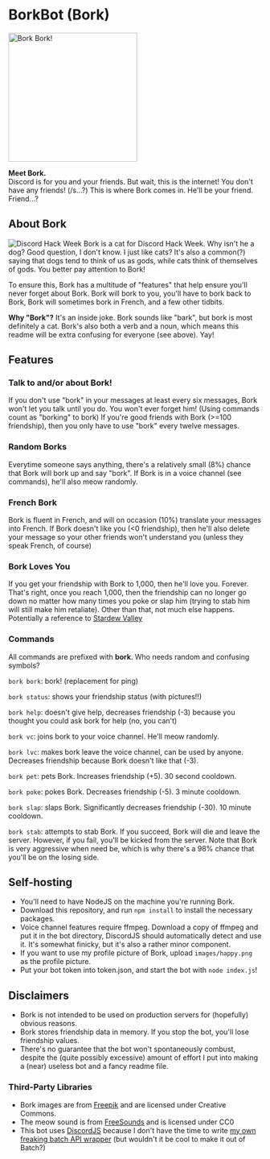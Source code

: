 # BorkBot (Bork)
<img src='https://ryan778.github.io/images/bork.png' alt='Bork Bork!' width=256px/>
<br/>

**Meet Bork.**
<br/>
Discord is for you and your friends. But wait, this is the internet! You don't have any friends! (/s...?)
This is where Bork comes in. He'll be your friend. Friend...?

## About Bork
![Discord Hack Week](https://cdn-images-1.medium.com/max/2560/1*lh6NS8hx0pu5mlZeSqnu5w.jpeg)
Bork is a cat for Discord Hack Week. Why isn't he a dog? Good question, I don't know. I just like cats?
It's also a common(?) saying that dogs tend to think of us as gods, while cats think of themselves of gods. You better pay attention to Bork!

To ensure this, Bork has a multitude of "features" that help ensure you'll never forget about Bork. Bork will bork to you, you'll have to bork back to Bork, Bork will sometimes bork in French, and a few other tidbits.

**Why "Bork"?**
It's an inside joke. Bork sounds like "bark", but bork is most definitely a cat. 
Bork's also both a verb and a noun, which means this readme will be extra confusing for everyone (see above). Yay!

## Features

### Talk to and/or about Bork!
If you don't use "bork" in your messages at least every six messages, Bork won't let you talk until you do. You won't ever forget him! (Using commands count as "borking" to bork)
If you're good friends with Bork (>=100 friendship), then you only have to use "bork" every twelve messages. 

### Random Borks
Everytime someone says anything, there's a relatively small (8%) chance that Bork will bork up and say "bork". 
If Bork is in a voice channel (see commands), he'll also meow randomly. 

### French Bork
Bork is fluent in French, and will on occasion (10%) translate your messages into French. 
If Bork doesn't like you (<0 friendship), then he'll also delete your message so your other friends won't understand you (unless they speak French, of course)

### Bork Loves You
If you get your friendship with Bork to 1,000, then he'll love you. Forever. That's right, once you reach 1,000, then the friendship can no longer go down no matter how many times you poke or slap him (trying to stab him will still make him retaliate). Other than that, not much else happens. 
Potentially a reference to [Stardew Valley](https://stardewvalleywiki.com/Animals#Cat_or_Dog)

### Commands
All commands are prefixed with **bork**. Who needs random and confusing symbols?

`bork bork`: bork! (replacement for ping)

`bork status`: shows your friendship status (with pictures!!)

`bork help`: doesn't give help, decreases friendship (-3) because you thought you could ask bork for help (no, you can't)

`bork vc`: joins bork to your voice channel. He'll meow randomly. 

`bork lvc`: makes bork leave the voice channel, can be used by anyone. Decreases friendship because Bork doesn't like that (-3). 

`bork pet`: pets Bork. Increases friendship (+5). 30 second cooldown. 

`bork poke`: pokes Bork. Decreases friendship (-5). 3 minute cooldown. 

`bork slap`: slaps Bork. Significantly decreases friendship (-30). 10 minute cooldown. 

`bork stab`: attempts to stab Bork. If you succeed, Bork will die and leave the server. However, if you fail, you'll be kicked from the server. Note that Bork is very aggressive when need be, which is why there's a 98% chance that you'll be on the losing side. 

## Self-hosting
- You'll need to have NodeJS on the machine you're running Bork. 
- Download this repository, and run `npm install` to install the necessary packages. 
- Voice channel features require ffmpeg. Download a copy of ffmpeg and put it in the bot directory, DiscordJS should automatically detect and use it. It's somewhat finicky, but it's also a rather minor component. 
- If you want to use my profile picture of Bork, upload `images/happy.png` as the profile picture. 
- Put your bot token into token.json, and start the bot with `node index.js`!

## Disclaimers
- Bork is not intended to be used on production servers for (hopefully) obvious reasons. 
- Bork stores friendship data in memory. If you stop the bot, you'll lose friendship values. 
- There's no guarantee that the bot won't spontaneously combust, despite the (quite possibly excessive) amount of effort I put into making a (near) useless bot and a fancy readme file. 

### Third-Party Libraries
- Bork images are from [Freepik](https://www.freepik.com/free-vector/flat-pack-cute-cat-emojis_1001312.htm) and are licensed under Creative Commons. 
- The meow sound is from [FreeSounds](https://freesound.org/people/tuberatanka/sounds/110011/) and is licensed under CC0
- This bot uses [DiscordJS](https://discord.js.org/#/) because I don't have the time to write [my own freaking batch API wrapper](https://github.com/Mad0Max/discord.bat) (but wouldn't it be cool to make it out of Batch?)
